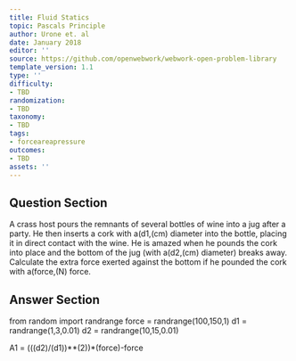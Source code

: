 ```yaml
---
title: Fluid Statics
topic: Pascals Principle
author: Urone et. al
date: January 2018
editor: ''
source: https://github.com/openwebwork/webwork-open-problem-library
template_version: 1.1
type: ''
difficulty:
- TBD
randomization:
- TBD
taxonomy:
- TBD
tags:
- forceareapressure
outcomes:
- TBD
assets: ''
---
```


## Question Section 

A crass host pours the remnants of several bottles of wine into a jug after a party. He then inserts a cork with a(d1,(cm) diameter into the bottle, placing it in direct contact with the wine. He is amazed when he pounds the cork into place and the bottom of the jug (with a(d2,(cm) diameter) breaks away. Calculate the extra force exerted against the bottom if he pounded the cork with a(force,(N) force.



## Answer Section

from random import randrange
force = randrange(100,150,1)
d1 = randrange(1,3,0.01)
d2 = randrange(10,15,0.01)

A1 = (((d2)/(d1))**(2))*(force)-force